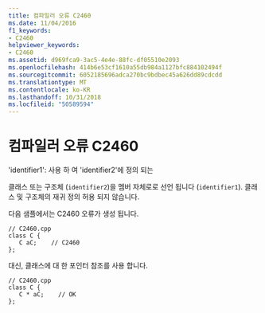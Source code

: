 ```yaml
---
title: 컴파일러 오류 C2460
ms.date: 11/04/2016
f1_keywords:
- C2460
helpviewer_keywords:
- C2460
ms.assetid: d969fca9-3ac5-4e4e-88fc-df05510e2093
ms.openlocfilehash: 414b6e53cf1610a55db984a1127bfc884102494f
ms.sourcegitcommit: 6052185696adca270bc9bdbec45a626dd89cdcdd
ms.translationtype: MT
ms.contentlocale: ko-KR
ms.lasthandoff: 10/31/2018
ms.locfileid: "50589594"
---
```

# <a name="compiler-error-c2460"></a>컴파일러 오류 C2460

'identifier1': 사용 하 여 'identifier2'에 정의 되는

클래스 또는 구조체 (`identifier2`)을 멤버 자체로로 선언 됩니다 (`identifier1`). 클래스 및 구조체의 재귀 정의 허용 되지 않습니다.

다음 샘플에서는 C2460 오류가 생성 됩니다.

```
// C2460.cpp
class C {
   C aC;    // C2460
};
```

대신, 클래스에 대 한 포인터 참조를 사용 합니다.

```
// C2460.cpp
class C {
   C * aC;    // OK
};
```